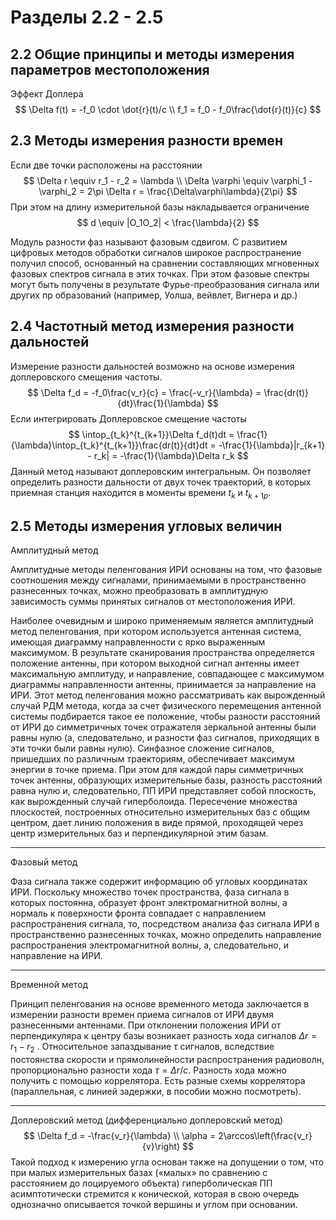 # Разделы 2.2 - 2.5

## 2.2 Общие принципы и методы измерения параметров местоположения

Эффект Доплера
$$
    \Delta f(t) = -f_0 \cdot \dot{r}(t)/c \\
    f_1 = f_0 - f_0\frac{\dot{r}(t)}{c}
$$

## 2.3 Методы измерения разности времен

Если две точки расположены на расстоянии
$$
    \Delta r \equiv r_1 - r_2 = \lambda \\
    \Delta \varphi \equiv \varphi_1 - \varphi_2 = 2\pi
    \Delta r = \frac{\Delta\varphi\lambda}{2\pi}
$$
При этом на длину измерительной базы накладывается ограничение
$$
    d \equiv |O_1O_2| < \frac{\lambda}{2}
$$

Модуль разности фаз называют фазовым сдвигом. С развитием цифровых методов обработки сигналов широкое распространение получил способ, основанный на сравнении составляющих мгновенных фазовых спектров сигнала в этих точках. При этом фазовые спектры могут быть получены в результате Фурье-преобразования сигнала или других пр образований (например, Уолша, вейвлет, Вигнера и др.)

## 2.4 Частотный метод измерения разности дальностей

Измерение разности дальностей возможно на основе измерения доплеровского смещения частоты.
$$
    \Delta f_d = -f_0\frac{v_r}{c} = \frac{-v_r}{\lambda} = \frac{dr(t)}{dt}\frac{1}{\lambda}
$$
Если интегрировать Доплеровское смещение частоты
$$
    \intop_{t_k}^{t_{k+1}}\Delta f_d(t)dt = \frac{1}{\lambda}\intop_{t_k}^{t_{k+1}}\frac{dr(t)}{dt}dt = -\frac{1}{\lambda}|r_{k+1} - r_k| = -\frac{1}{\lambda}\Delta r_k
$$
Данный метод называют доплеровским интегральным. Он позволяет определить разности дальности от двух точек траекторий, в которых приемная станция находится в моменты времени $t_k$ и $t_{k+1p}$.

## 2.5 Методы измерения угловых величин

Амплитудный метод

Амплитудные методы пеленгования ИРИ основаны на том, что фазовые соотношения между сигналами, принимаемыми в пространственно разнесенных точках, можно преобразовать в амплитудную зависимость суммы принятых сигналов от местоположения ИРИ.

Наиболее очевидным и широко применяемым является амплитудный метод пеленгования, при котором используется антенная система, имеющая диаграмму направленности с ярко выраженным максимумом. В результате сканирования пространства определяется положение антенны, при котором выходной сигнал антенны имеет максимальную амплитуду, и направление, совпадающее с максимумом диаграммы направленности антенны, принимается за направление на ИРИ. Этот метод пеленгования можно рассматривать как вырожденный случай РДМ метода, когда за счет физического перемещения антенной системы подбирается такое ее положение, чтобы разности расстояний от ИРИ до симметричных точек отражателя зеркальной антенны были равны нулю (а, следовательно, и разности фаз сигналов, приходящих в эти точки были равны нулю). Синфазное сложение сигналов, пришедших по различным траекториям, обеспечивает максимум энергии в точке приема. При этом для каждой пары симметричных точек антенны, образующих измерительные базы, разность расстояний равна нулю и, следовательно, ПП ИРИ представляет собой плоскость, как вырожденный случай гиперболоида. Пересечение множества плоскостей, построенных относительно измерительных баз с общим центром, дает линию положения в виде прямой, проходящей через центр измерительных баз и перпендикулярной этим базам.

---

Фазовый метод

Фаза сигнала также содержит информацию об угловых координатах ИРИ. Поскольку множество точек пространства, фаза сигнала в которых постоянна, образует фронт электромагнитной волны, а нормаль к поверхности фронта совпадает с направлением распространения сигнала, то, посредством анализа фаз сигнала ИРИ в пространственно разнесенных точках, можно определить направление распространения электромагнитной волны, а, следовательно, и направление на ИРИ.

---

Временной метод

Принцип пеленгования на основе временного метода заключается в измерении разности времен приема сигналов от ИРИ двумя разнесенными антеннами. При отклонении положения ИРИ от перпендикуляра к центру базы возникает разность хода сигналов $\Delta r = r_1 − r_2$ . Относительное запаздывание $\tau$ сигналов, вследствие постоянства скорости и прямолинейности распространения радиоволн, пропорционально разности хода $\tau = \Delta r /c.$
Разность хода можно получить с помощью коррелятора. Есть разные схемы коррелятора (параллельная, с линией задержки, в пособии можно посмотреть).

---

Доплеровский метод (дифференциально доплеровский метод)
$$
    \Delta f_d = -\frac{v_r}{\lambda} \\
    \alpha = 2\arccos\left(\frac{v_r}{v}\right)
$$
Такой подход к измерению угла основан также на допущении о том, что при малых измерительных базах («малых» по сравнению с расстоянием до лоцируемого объекта) гиперболическая ПП асимптотически стремится к конической, которая в свою очередь однозначно описывается точкой вершины и углом при основании.
